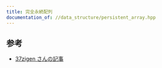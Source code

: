 ```yaml
---
title: 完全永続配列
documentation_of: //data_structure/persistent_array.hpp
---
```


## 参考
- [37zigen さんの記事](https://37zigen.com/persistent-array/)